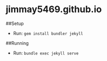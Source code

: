 jimmay5469.github.io
====================

##Setup
- Run: `gem install bundler jekyll`

##Running
- Run: `bundle exec jekyll serve`
